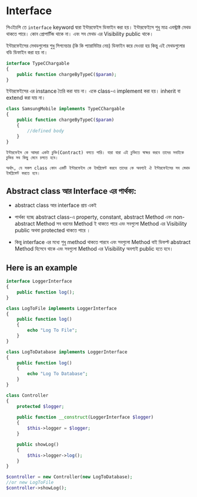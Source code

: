 # Interface
পিএইচপি তে `interface` keyword দ্বারা ইন্টারফেইস ডিফাইন করা হয়। ইন্টারফেইসে শুধু মাত্র এবস্ট্রাক্ট মেথড থাকতে পারে। কোন প্রোপার্টিজ থাকে না। 
এবং সব মেথড এর  Visibility public থাকে। 

ইন্টারফেইসের মেথডগুলোর শুধু সিগনেচার (কি কি প্যারামিটার নেয়) ডিফাইন করে দেওয়া হয় কিন্তু এই মেথডগুলোর বডি ডিফাইন করা হয় না।
 
```php
interface TypeCChargable
{
    public function chargeByTypeC($param);
}
```
ইন্টারফেইসের এর instance  তৈরি করা যায় না। একে class-এ  implement করা হয়।  inherit বা extend  করা যায় না। 
```php
class SamsungMobile implements TypeCChargable
{
    public function chargeByTypeC($param)
    {
        //defined body
    }
}
```

`ইন্টারফেইস কে আমরা একটা চুক্তি(Contract) বলতে পারি। যারা যারা এই চুক্তিতে স্বাক্ষর করবে তাদের সবাইকে চুক্তির সব কিছু মেনে চলতে হবে।`

`অর্থাৎ, যে সকল class কোন একটি ইন্টারফেইস কে ইমপ্লিমেন্ট করবে তাদের কে অবশ্যই ঐ ইন্টারফেইসের সব মেথড ইমপ্লিমেন্ট করতে হবে।`

##  Abstract class আর Interface এর পার্থক্য: 
* abstract class আর interface প্রায় একই 

* পার্থক্য হচ্ছে abstract class-এ property, constant, abstract Method এবং non-abstract Method সব ধরনের Method ই থাকতে পারে এবং সবগুলো Method এর Visibility public অথবা protected থাকতে পারে ।

* কিন্তু interface এর মধ্যে শুধু method থাকতে পারবে এবং সবগুলো Method বাই ডিফল্ট abstract Method হিসেবে থাকে এবং সবগুলো Method এর Visibility অবশ্যই public হতে হবে। 

## Here is an example
```php
interface LoggerInterface
{
    public function log();
}
```

```php
class LogToFile implements LoggerInterface 
{
    public function log()
    {
        echo "Log To File";
    }
}

class LogToDatabase implements LoggerInterface 
{
    public function log()
    {
        echo "Log To Database";
    }
}
```

```php
class Controller 
{
    protected $logger;
    
    public function __construct(LoggerInterface $logger) 
    {
        $this->logger = $logger;
    }

    public showLog()
    {
        $this->logger->log();
    }
}

$controller = new Controller(new LogToDatabase); 
//or new LogToFile
$controller->showLog();
```
